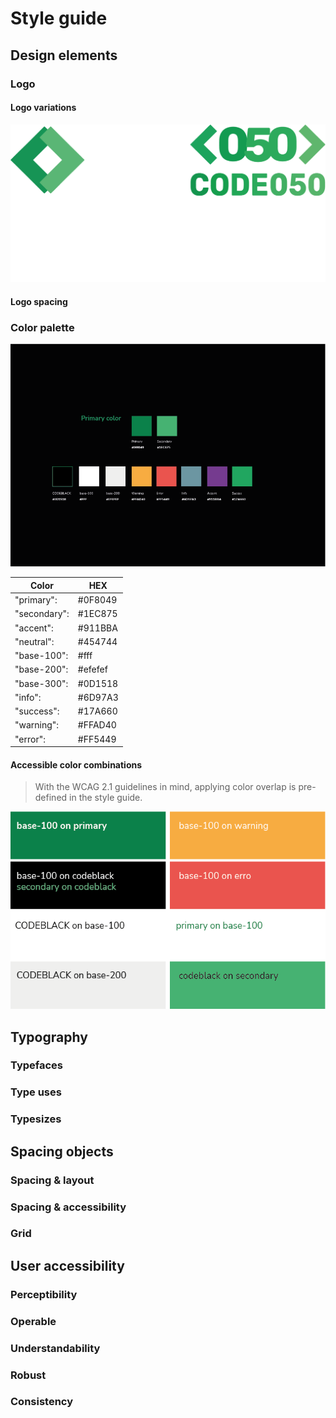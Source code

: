 # Style guide

## Design elements

### Logo

#### Logo variations

![](../_media/examples/Styleguide/logov.png)

#### Logo spacing

### Color palette

![](../_media/examples/Styleguide/colorp.png)

| Color        | HEX     |
|--------------|---------|
| "primary":   | #0F8049 |
| "secondary": | #1EC875 |
| "accent":    | #911BBA |
| "neutral":   | #454744 |
| "base-100":  | #fff    |
| "base-200":  | #efefef |
| "base-300":  | #0D1518 |
| "info":      | #6D97A3 |
| "success":   | #17A660 |
| "warning":   | #FFAD40 |
| "error":     | #FF5449 |

#### Accessible color combinations

> With the WCAG 2.1 guidelines in mind, applying color overlap is pre-defined in the style guide.  

![](../_media/examples/Styleguide/accessible.png)


## Typography

### Typefaces

### Type uses

### Typesizes

## Spacing objects

### Spacing & layout

### Spacing & accessibility

### Grid

## User accessibility

### Perceptibility

### Operable

### Understandability

### Robust

### Consistency

